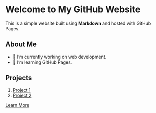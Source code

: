# Welcome to My GitHub Website

This is a simple website built using **Markdown** and hosted with GitHub Pages.

## About Me
- 🔭 I’m currently working on web development.
- 🌱 I’m learning GitHub Pages.

## Projects
1. [Project 1](https://github.com/your-username/project1)
2. [Project 2](https://github.com/your-username/project2)

[Learn More](https://github.com/)